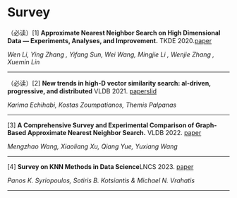 # Survey


（必读）[1] **Approximate Nearest Neighbor Search on High Dimensional Data — Experiments, Analyses, and Improvement.** TKDE 2020.[paper](https://arxiv.org/pdf/1610.02455.pdf)

*Wen Li, Ying Zhang , Yifang Sun, Wei Wang, Mingjie Li , Wenjie Zhang , Xuemin Lin*

---

（必读）[2] **New trends in high-D vector similarity search: al-driven, progressive, and distributed** VLDB 2021. [paper](http://vldb.org/pvldb/vol14/p3198-echihabi.pdf)[slid](https://vldb.org/2021/files/slides/tutorial/tutorial5.pdf)

*Karima Echihabi, Kostas Zoumpatianos, Themis Palpanas*

---

[3] **A Comprehensive Survey and Experimental Comparison of Graph-Based Approximate Nearest Neighbor Search.** VLDB 2022. [paper](https://arxiv.org/pdf/2101.12631v1.pdf)

*Mengzhao Wang, Xiaoliang Xu, Qiang Yue, Yuxiang Wang*

---

[4] **Survey on KNN Methods in Data Science**LNCS 2023. [paper](https://link.springer.com/chapter/10.1007/978-3-031-24866-5_28)

*Panos K. Syriopoulos, Sotiris B. Kotsiantis & Michael N. Vrahatis*

---